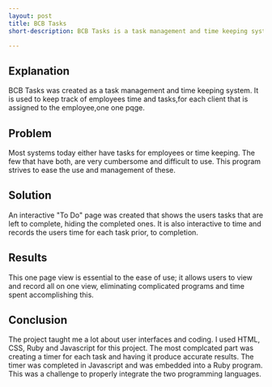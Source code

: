 ```yaml
---
layout: post
title: BCB Tasks
short-description: BCB Tasks is a task management and time keeping system. 

---
```



## Explanation
BCB Tasks was created as a task management and time keeping system. It is used to keep track of employees time and tasks,for each client that is assigned to the employee,one one pqge.

## Problem

Most systems today either have tasks for employees or time keeping. The few that have both, are very cumbersome and difficult to use. This program strives to ease the use and management of these. 

## Solution

An interactive "To Do" page was created that shows the users tasks that are left to complete, hiding the completed ones. It is also interactive to time and records the users time for each task prior, to completion. 

## Results

This one page view is essential to the ease of use; it allows users to view and record all on one view, eliminating complicated programs and time spent accomplishing this.

## Conclusion

The project taught me a lot about user interfaces and coding.  I used HTML, CSS, Ruby and Javascript for this project. The most complcated part was creating a timer for each task and having it produce accurate results. The timer was completed in Javascript and was embedded into a Ruby program. This was a challenge to properly integrate the two programming languages. 
